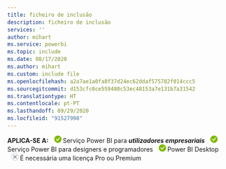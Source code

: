 ```yaml
---
title: ficheiro de inclusão
description: ficheiro de inclusão
services: ''
author: mihart
ms.service: powerbi
ms.topic: include
ms.date: 08/17/2020
ms.author: mihart
ms.custom: include file
ms.openlocfilehash: a2a7ae1a0fa8f37d24ec62ddaf575782f014ccc5
ms.sourcegitcommit: d153cfc0ce559480c53ec48153a7e131b7a31542
ms.translationtype: HT
ms.contentlocale: pt-PT
ms.lasthandoff: 09/29/2020
ms.locfileid: "91527998"
---
```

<Token>**APLICA-SE A:** ![Aplica-se ao.](media/yes.png)Serviço Power BI para ***utilizadores empresariais*** ![Aplica-se ao.](media/yes.png)Serviço Power BI para designers e programadores ![Aplica-se ao.](media/yes.png)Power BI Desktop ![Não se aplica ao.](media/no.png)É necessária uma licença Pro ou Premium </Token>